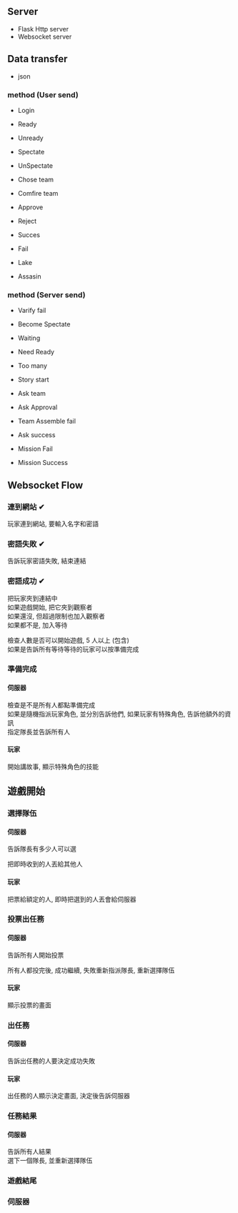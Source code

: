 ## Server
- Flask Http server
- Websocket server

## Data transfer
- json

### method (User send)
- Login
- Ready
- Unready
- Spectate
- UnSpectate

- Chose team
- Comfire team
- Approve
- Reject
- Succes
- Fail
- Lake
- Assasin

### method (Server send)
- Varify fail
- Become Spectate
- Waiting
- Need Ready
- Too many

- Story start
- Ask team
- Ask Approval
- Team Assemble fail
- Ask success
- Mission Fail
- Mission Success

## Websocket Flow
### 連到網站 ✔
玩家連到網站, 要輸入名字和密語

### 密語失敗 ✔
告訴玩家密語失敗, 結束連結

### 密語成功 ✔
把玩家夾到連結中 <br>
如果遊戲開始, 把它夾到觀察者 <br>
如果還沒, 但超過限制也加入觀察者 <br>
如果都不是, 加入等待 <br>

檢查人數是否可以開始遊戲, 5 人以上 (包含) <br>
如果是告訴所有等待等待的玩家可以按準備完成 <br>

### 準備完成
#### 伺服器
檢查是不是所有人都點準備完成 <br>
如果是隨機指派玩家角色, 並分別告訴他們, 如果玩家有特殊角色, 告訴他額外的資訊 <br>
指定隊長並告訴所有人

#### 玩家
開始講故事, 顯示特殊角色的技能

## 遊戲開始
### 選擇隊伍
#### 伺服器
告訴隊長有多少人可以選

把即時收到的人丟給其他人

#### 玩家
把票給額定的人, 即時把選到的人丟會給伺服器

### 投票出任務
#### 伺服器
告訴所有人開始投票

所有人都投完後, 成功繼續, 失敗重新指派隊長, 重新選擇隊伍

#### 玩家
顯示投票的畫面

### 出任務
#### 伺服器
告訴出任務的人要決定成功失敗 <br>

#### 玩家
出任務的人顯示決定畫面, 決定後告訴伺服器

### 任務結果
#### 伺服器
告訴所有人結果 <br>
選下一個隊長, 並重新選擇隊伍

### 遊戲結尾
### 伺服器

